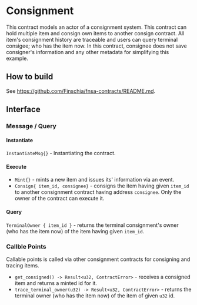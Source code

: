 # Consignment
This contract models an actor of a consignment system.
This contract can hold multiple item and consign own items to another consign contract.
All item's consignment history are traceable and users can query terminal consigee; who has the item now.
In this contract, consignee does not save consigner's information and any other metadata for simplifying this example.

## How to build
See https://github.com/Finschia/fnsa-contracts/README.md.

## Interface
### Message / Query
#### Instantiate
`InstantiateMsg{}` - Instantiating the contract.

#### Execute
- `Mint{}` - mints a new item and issues its' information via an event.
- `Consign{ item_id, consignee}` - consigns the item having given `item_id` to another consignment contract having address `consignee`. Only the owner of the contract can execute it.

#### Query
`TerminalOwner { item_id }` - returns the terminal consignment's owner (who has the item now) of the item having given `item_id`.

### Callble Points
Callable points is called via other consignment contracts for consigning and tracing items.

- `get_consigned() -> Result<u32, ContractError>` - receives a consigned item and returns a minted id for it.
- `trace_terminal_owner(u32) -> Result<u32, ContractError>` - returns the terminal owner (who has the item now) of the item of given `u32` id.
